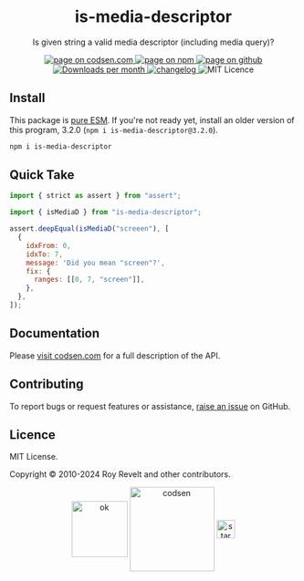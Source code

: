 <h1 align="center">is-media-descriptor</h1>

<p align="center">Is given string a valid media descriptor (including media query)?</p>

<p align="center">
  <a href="https://codsen.com/os/is-media-descriptor" rel="nofollow noreferrer noopener">
    <img src="https://img.shields.io/badge/-codsen-blue?style=flat-square" alt="page on codsen.com">
  </a>
  <a href="https://www.npmjs.com/package/is-media-descriptor" rel="nofollow noreferrer noopener">
    <img src="https://img.shields.io/badge/-npm-blue?style=flat-square" alt="page on npm">
  </a>
  <a href="https://github.com/codsen/codsen/tree/main/packages/is-media-descriptor" rel="nofollow noreferrer noopener">
    <img src="https://img.shields.io/badge/-github-blue?style=flat-square" alt="page on github">
  </a>
  <a href="https://npmcharts.com/compare/is-media-descriptor?interval=30" rel="nofollow noreferrer noopener" target="_blank">
    <img src="https://img.shields.io/npm/dm/is-media-descriptor.svg?style=flat-square" alt="Downloads per month">
  </a>
  <a href="https://codsen.com/os/is-media-descriptor/changelog" rel="nofollow noreferrer noopener">
    <img src="https://img.shields.io/badge/changelog-here-brightgreen?style=flat-square" alt="changelog">
  </a>
  <img src="https://img.shields.io/badge/licence-MIT-brightgreen.svg?style=flat-square" alt="MIT Licence">
</p>

## Install

This package is [pure ESM](https://gist.github.com/sindresorhus/a39789f98801d908bbc7ff3ecc99d99c). If you're not ready yet, install an older version of this program, 3.2.0 (`npm i is-media-descriptor@3.2.0`).

```bash
npm i is-media-descriptor
```

## Quick Take

```js
import { strict as assert } from "assert";

import { isMediaD } from "is-media-descriptor";

assert.deepEqual(isMediaD("screeen"), [
  {
    idxFrom: 0,
    idxTo: 7,
    message: 'Did you mean "screen"?',
    fix: {
      ranges: [[0, 7, "screen"]],
    },
  },
]);
```

## Documentation

Please [visit codsen.com](https://codsen.com/os/is-media-descriptor/) for a full description of the API.

## Contributing

To report bugs or request features or assistance, [raise an issue](https://github.com/codsen/codsen/issues/new/choose) on GitHub.

## Licence

MIT License.

Copyright © 2010-2024 Roy Revelt and other contributors.

<p align="center"><img src="https://codsen.com/images/png-codsen-ok.png" width="98" alt="ok" align="center"> <img src="https://codsen.com/images/png-codsen-1.png" width="148" alt="codsen" align="center"> <img src="https://codsen.com/images/png-codsen-star-small.png" width="32" alt="star" align="center"></p>
